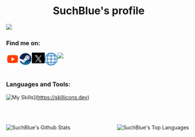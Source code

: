 <p>
  <h1 align="center"><b>SuchBlue's profile</b></h1>
</p>

![](https://komarev.com/ghpvc/?username=SuchBlue&style=for-the-badge)

### Find me on: 

![](https://dcbadge.vercel.app/api/shield/484635967693520898?theme=default-inverted)
<a href="https://www.youtube.com/channel/UCJUVxZSs-ZCjhYBrTQ9shFQ"><img align="left" alt="YouTube" width="35px" src="https://raw.githubusercontent.com/SuchBlue/SuchBlue/main/images/youtube.png" /></a>
<a href="https://steamcommunity.com/id/suchblue/"><img align="left" alt="Steam" width="35px" src="https://raw.githubusercontent.com/SuchBlue/SuchBlue/main/images/steam.png" /></a>
<a href="https://twitter.com/SuchBlue_"><img align="left" alt="Twitter" width="35px" src="https://raw.githubusercontent.com/SuchBlue/SuchBlue/main/images/twitter.png" /></a>
<a href="https://such.blue"><img align="left" alt="such.blue" width="35px" src="https://raw.githubusercontent.com/SuchBlue/SuchBlue/main/images/site.png" /></a>
<br>
<br>
<br>

### Languages and Tools: 

![My Skills](https://skillicons.dev/icons?i=vscode,idea,python,docker,vim,java,nodejs,js,html,css,git,github,linux,bash)](https://skillicons.dev)
<br>
<br>
<br>
<br>


  <img align="left" src="https://github-readme-stats.sumanth-talluri.vercel.app/api?username=SuchBlue&show_icons=true&title_color=fff&icon_color=efefef&text_color=efefef&bg_color=24292e" alt="SuchBlue's Github Stats" width="60%">
  
<img src="https://github-readme-stats.vercel.app/api/top-langs/?username=SuchBlue&show_icons=true&title_color=fff&icon_color=efefef&text_color=efefef&bg_color=24292e" width="37%" alt="SuchBlue's Top Languages">


<br>
<br>
